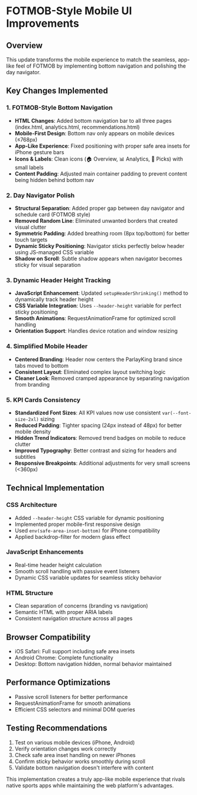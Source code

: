 # FOTMOB-Style Mobile UI Improvements

## Overview
This update transforms the mobile experience to match the seamless, app-like feel of FOTMOB by implementing bottom navigation and polishing the day navigator.

## Key Changes Implemented

### 1. FOTMOB-Style Bottom Navigation
- **HTML Changes**: Added bottom navigation bar to all three pages (index.html, analytics.html, recommendations.html)
- **Mobile-First Design**: Bottom nav only appears on mobile devices (≤768px)
- **App-Like Experience**: Fixed positioning with proper safe area insets for iPhone gesture bars
- **Icons & Labels**: Clean icons (🏠 Overview, 📊 Analytics, 💎 Picks) with small labels
- **Content Padding**: Adjusted main container padding to prevent content being hidden behind bottom nav

### 2. Day Navigator Polish
- **Structural Separation**: Added proper gap between day navigator and schedule card (FOTMOB style)
- **Removed Random Line**: Eliminated unwanted borders that created visual clutter
- **Symmetric Padding**: Added breathing room (8px top/bottom) for better touch targets
- **Dynamic Sticky Positioning**: Navigator sticks perfectly below header using JS-managed CSS variable
- **Shadow on Scroll**: Subtle shadow appears when navigator becomes sticky for visual separation

### 3. Dynamic Header Height Tracking
- **JavaScript Enhancement**: Updated `setupHeaderShrinking()` method to dynamically track header height
- **CSS Variable Integration**: Uses `--header-height` variable for perfect sticky positioning
- **Smooth Animations**: RequestAnimationFrame for optimized scroll handling
- **Orientation Support**: Handles device rotation and window resizing

### 4. Simplified Mobile Header
- **Centered Branding**: Header now centers the ParlayKing brand since tabs moved to bottom
- **Consistent Layout**: Eliminated complex layout switching logic
- **Cleaner Look**: Removed cramped appearance by separating navigation from branding

### 5. KPI Cards Consistency
- **Standardized Font Sizes**: All KPI values now use consistent `var(--font-size-2xl)` sizing
- **Reduced Padding**: Tighter spacing (24px instead of 48px) for better mobile density
- **Hidden Trend Indicators**: Removed trend badges on mobile to reduce clutter
- **Improved Typography**: Better contrast and sizing for headers and subtitles
- **Responsive Breakpoints**: Additional adjustments for very small screens (<360px)

## Technical Implementation

### CSS Architecture
- Added `--header-height` CSS variable for dynamic positioning
- Implemented proper mobile-first responsive design
- Used `env(safe-area-inset-bottom)` for iPhone compatibility
- Applied backdrop-filter for modern glass effect

### JavaScript Enhancements
- Real-time header height calculation
- Smooth scroll handling with passive event listeners
- Dynamic CSS variable updates for seamless sticky behavior

### HTML Structure
- Clean separation of concerns (branding vs navigation)
- Semantic HTML with proper ARIA labels
- Consistent navigation structure across all pages

## Browser Compatibility
- iOS Safari: Full support including safe area insets
- Android Chrome: Complete functionality
- Desktop: Bottom navigation hidden, normal behavior maintained

## Performance Optimizations
- Passive scroll listeners for better performance
- RequestAnimationFrame for smooth animations
- Efficient CSS selectors and minimal DOM queries

## Testing Recommendations
1. Test on various mobile devices (iPhone, Android)
2. Verify orientation changes work correctly
3. Check safe area inset handling on newer iPhones
4. Confirm sticky behavior works smoothly during scroll
5. Validate bottom navigation doesn't interfere with content

This implementation creates a truly app-like mobile experience that rivals native sports apps while maintaining the web platform's advantages.
